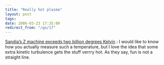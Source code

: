 ```yaml
---
title: "Really hot plasma"
layout: post
tags: 
date: 2006-03-23 17:35:00
redirect_from: "/go/17"
---
```


[Sandia’s Z machine exceeds two billion degrees Kelvin](http://www.sandia.gov/news-center/news-releases/2006/physics-astron/hottest-z-output.html) : I would like to know how you actually measure such a temperature, but I love the idea that some extra kinetic turbulence gets the stuff verrry hot. As they say, fun is not a straight line.